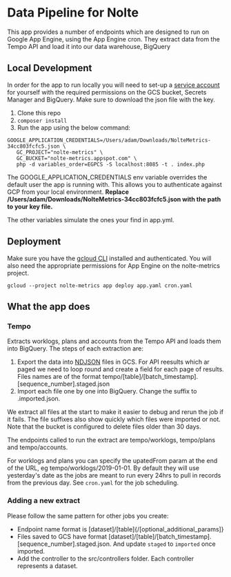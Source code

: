 # Data Pipeline for Nolte
This app provides a number of endpoints which are designed to run on Google App Engine, using the App Engine cron. They extract data from the Tempo API and load it into our data warehouse, BigQuery


## Local Development
In order for the app to run locally you will need to set-up a [service account](https://cloud.google.com/iam/docs/creating-managing-service-accounts) for yourself with the required permissions on the GCS bucket, Secrets Manager and BigQuery. Make sure to download the json file with the key.

1. Clone this repo
2. `composer install`
3. Run the app using the below command:
   
```
GOOGLE_APPLICATION_CREDENTIALS=/Users/adam/Downloads/NolteMetrics-34cc803fcfc5.json \
   GC_PROJECT="nolte-metrics" \
   GC_BUCKET="nolte-metrics.appspot.com" \
   php -d variables_order=EGPCS -S localhost:8085 -t . index.php
```

The GOOGLE_APPLICATION_CREDENTIALS env variable overrides the default user the app is running with. This allows you to authenticate against GCP from your local environment. **Replace /Users/adam/Downloads/NolteMetrics-34cc803fcfc5.json with the path to your key file.**

The other variables simulate the ones your find in app.yml.


## Deployment
Make sure you have the [gcloud CLI](https://cloud.google.com/sdk/docs/quickstarts) installed and authenticated. You will also need the appropriate permissions for App Engine on the nolte-metrics project.

```
gcloud --project nolte-metrics app deploy app.yaml cron.yaml
```

## What the app does

### Tempo
Extracts worklogs, plans and accounts from the Tempo API and loads them into BigQuery. The steps of each extraction are:
1. Export the data into [NDJSON](http://ndjson.org/) files in GCS. For API reesults which ar paged we need to loop round and create a field for each page of results. Files names are of the format tempo/[table]/[batch_timestamp].[sequence_number].staged.json
2. Import each file one by one into BigQuery. Change the suffix to .imported.json.

We extract all files at the start to make it easier to debug and rerun the job if it fails. The file suffixes also show quickly which files were imported or not. Note that the bucket is configured to delete files older than 30 days.

The endpoints called to run the extract are tempo/worklogs, tempo/plans and tempo/accounts.

For worklogs and plans you can specify the upatedFrom param at the end of the URL, eg tempo/worklogs/2019-01-01. By default they will use yesterday's date as the jobs are meant to run every 24hrs to pull in records from the previous day. See `cron.yaml` for the job scheduling.

### Adding a new extract
Please follow the same pattern for other jobs you create:
- Endpoint name format is [dataset]/[table]{/[optional_additional_params]}
- Files saved to GCS have format [dataset]/[table]/[batch_timestamp].[sequence_number].staged.json. And update `staged` to `imported` once imported.
- Add the controller to the src/controllers folder. Each controller represents a dataset.

